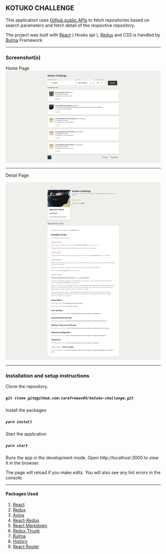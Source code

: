 ## KOTUKO CHALLENGE

This application uses [Github public APIs](https://docs.github.com/en/rest) to fetch repositories based on search parameters and fetch detail of the respective repository.
<br>

The project was built with [React](https://reactjs.org/) ( Hooks api ), [Redux](https://redux.js.org/) and CSS is handled by [Bulma](https://bulma.io/) Framework

<hr>

### Screenshot(s)

Home Page
![Home Page](indexSearch.png)
<hr>
Detail Page

![Detail Page](detailsPage.png)

<hr>

### Installation and setup instructions

Clone the repository.

##### `git clone git@github.com:carefreeav09/kotuko-challenge.git`

Install the packages

##### `yarn install`

Start the application

##### `yarn start`

Runs the app in the development mode.
Open http://localhost:3000 to view it in the browser.

The page will reload if you make edits.
You will also see any lint errors in the console.

<hr>

#### Packages Used

1. [React](https://reactjs.org/)
2. [Redux](https://redux.js.org/)
3. [Axios](https://github.com/axios/axios)
4. [React-Redux](https://react-redux.js.org/)
5. [React Markdown](https://www.npmjs.com/package/react-markdown)
6. [Redux Thunk](https://github.com/reduxjs/redux-thunk)
7. [Bulma](https://bulma.io/)
8. [History](https://www.npmjs.com/package/history)
9. [React Router](https://reactrouter.com/web/guides/quick-start)